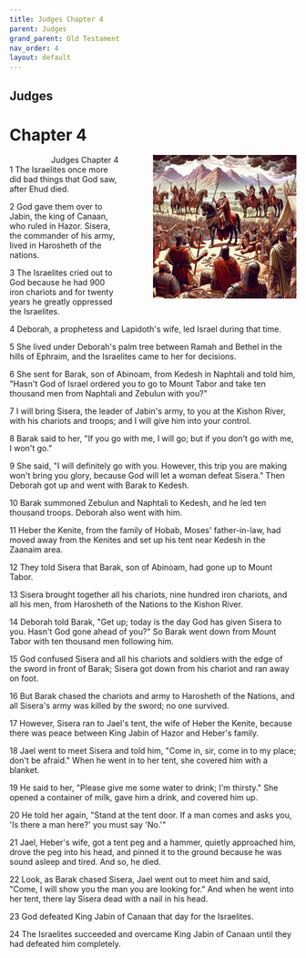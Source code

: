 ```yaml
---
title: Judges Chapter 4
parent: Judges
grand_parent: Old Testament
nav_order: 4
layout: default
---
```


## Judges

# Chapter 4

<div style="clear: both; text-align: right;">
    <img src="/assets/Image/Judges/500/4.jpg" alt="Judges Chapter 4" class="chapter-image" style="max-width: 50%; height: auto; float: right; margin: 0 0 10px 10px; padding-left: 10%;">
    <figcaption style="font-size: 14px;">Judges Chapter 4</figcaption>
</div>
1 The Israelites once more did bad things that God saw, after Ehud died.

2 God gave them over to Jabin, the king of Canaan, who ruled in Hazor. Sisera, the commander of his army, lived in Harosheth of the nations.

3 The Israelites cried out to God because he had 900 iron chariots and for twenty years he greatly oppressed the Israelites.

4 Deborah, a prophetess and Lapidoth's wife, led Israel during that time.

5 She lived under Deborah's palm tree between Ramah and Bethel in the hills of Ephraim, and the Israelites came to her for decisions.

6 She sent for Barak, son of Abinoam, from Kedesh in Naphtali and told him, "Hasn't God of Israel ordered you to go to Mount Tabor and take ten thousand men from Naphtali and Zebulun with you?"

7 I will bring Sisera, the leader of Jabin's army, to you at the Kishon River, with his chariots and troops; and I will give him into your control.

8 Barak said to her, "If you go with me, I will go; but if you don't go with me, I won't go."

9 She said, "I will definitely go with you. However, this trip you are making won't bring you glory, because God will let a woman defeat Sisera." Then Deborah got up and went with Barak to Kedesh.

10 Barak summoned Zebulun and Naphtali to Kedesh, and he led ten thousand troops. Deborah also went with him.

11 Heber the Kenite, from the family of Hobab, Moses' father-in-law, had moved away from the Kenites and set up his tent near Kedesh in the Zaanaim area.

12 They told Sisera that Barak, son of Abinoam, had gone up to Mount Tabor.

13 Sisera brought together all his chariots, nine hundred iron chariots, and all his men, from Harosheth of the Nations to the Kishon River.

14 Deborah told Barak, "Get up; today is the day God has given Sisera to you. Hasn't God gone ahead of you?" So Barak went down from Mount Tabor with ten thousand men following him.

15 God confused Sisera and all his chariots and soldiers with the edge of the sword in front of Barak; Sisera got down from his chariot and ran away on foot.

16 But Barak chased the chariots and army to Harosheth of the Nations, and all Sisera's army was killed by the sword; no one survived.

17 However, Sisera ran to Jael's tent, the wife of Heber the Kenite, because there was peace between King Jabin of Hazor and Heber's family.

18 Jael went to meet Sisera and told him, "Come in, sir, come in to my place; don't be afraid." When he went in to her tent, she covered him with a blanket.

19 He said to her, "Please give me some water to drink; I'm thirsty." She opened a container of milk, gave him a drink, and covered him up.

20 He told her again, "Stand at the tent door. If a man comes and asks you, 'Is there a man here?' you must say 'No.'"

21 Jael, Heber's wife, got a tent peg and a hammer, quietly approached him, drove the peg into his head, and pinned it to the ground because he was sound asleep and tired. And so, he died.

22 Look, as Barak chased Sisera, Jael went out to meet him and said, "Come, I will show you the man you are looking for." And when he went into her tent, there lay Sisera dead with a nail in his head.

23 God defeated King Jabin of Canaan that day for the Israelites.

24 The Israelites succeeded and overcame King Jabin of Canaan until they had defeated him completely.


